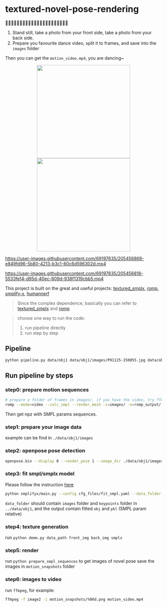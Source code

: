 # textured-novel-pose-rendering
🕺🕺🕺🕺🕺🕺🕺🕺🕺🕺🕺🕺🕺🕺🕺🕺🕺🕺🕺🕺🕺🕺
1. Stand still, take a photo from your front side, take a photo from your back side.
2. Prepare you favourite dance video, split it to frames, and save into the `images` folder

Then you can get the `motion_video.mp4`, you are dancing~

<!-- <img src=https://user-images.githubusercontent.com/69197635/205456896-98a75b36-352c-4a92-b7e5-2436d13da5b9.jpg width=60% /> -->
<!-- ![P01125-150146](https://user-images.githubusercontent.com/69197635/205456896-98a75b36-352c-4a92-b7e5-2436d13da5b9.jpg) -->


<center class="half">
	<img src="https://user-images.githubusercontent.com/69197635/205456875-5610807a-e0b2-4cd9-aec9-10be9df20af8.jpg" width="300"/>
	<img src="https://user-images.githubusercontent.com/69197635/205456896-98a75b36-352c-4a92-b7e5-2436d13da5b9.jpg" width="300"/>
</center>
<!-- ![P01125-150055](https://user-images.githubusercontent.com/69197635/205456875-5610807a-e0b2-4cd9-aec9-10be9df20af8.jpg) -->



https://user-images.githubusercontent.com/69197635/205456868-e849fd96-5b80-4213-b3c1-60c6d596302d.mp4



https://user-images.githubusercontent.com/69197635/205456818-5533fe14-d95d-40ec-809d-938f1319cbb5.mp4



This project is built on the great and useful projects: [textured_smplx](https://github.com/qzane/textured_smplx), [romp](https://github.com/Arthur151/ROMP), [smplify-x](https://github.com/vchoutas/smplify-x), [humannerf](https://github.com/chungyiweng/humannerf)

> Since the complex dependence, basically you can refer to [textured_smplx](https://github.com/qzane/textured_smplx) and [romp](https://github.com/Arthur151/ROMP)

> choose one way to run the code:
>
> 1. run pipeline directly
> 2. run step by step

## Pipeline

```bash
python pipeline.py data/obj1 data/obj1/images/P01125-150055.jpg data/obj1/images/P01125-150146.jpg 
```


## Run pipeline by steps

### step0: prepare motion sequences

```bash
# prepare a folder of frames in images/, if you have the video, try ffmpeg or use romp deal with video directly.
romp --mode=video --calc_smpl --render_mesh -i=images/ -o=romp_output/ -t -sc=1. 
```

Then get npz with SMPL params sequences.

### step1: prepare your image data

example can be find in `./data/obj1/images`

### step2: openpose pose detection

```bash
openpose.bin --display 0 --render_pose 1 --image_dir ./data/obj1/images --write_json ./data/obj1/keypoints --write_images ./data/obj1/pose_images --hand --face
```

### step3: fit smpl/smplx model

Please follow the instruction [here](https://github.com/vchoutas/smplify-x)

```bash
python smplifyx/main.py --config cfg_files/fit_smpl.yaml --data_folder ../data/obj1 --output_folder ../data/obj1/smpl  --model_folder models --vposer_ckpt V02_05
```

`data_folder` should contain `images` folder and `keypoints` folder in `../data/obj1`, and the output contain fitted `obj` and `pkl` (SMPL param relative)

### step4: texture generation

run `python demo.py data_path front_img back_img smplx`


### step5: render

run `python prepare_smpl_sequences` to get images of novel pose
save the images in `motion_snapshots` folder

### step6: images to video

run `ffmpeg`, for example:

```bash
ffmpeg -f image2 -i motion_snapshots/%06d.png motion_video.mp4
```

